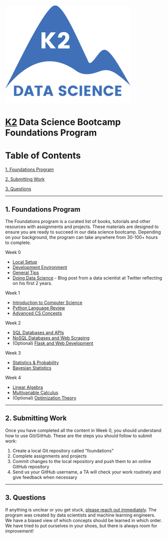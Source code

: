 ![K2 logo](images/k2_logo.png)

# [K2](http://www.k2datascience.com/) Data Science Bootcamp Foundations Program

# Table of Contents

[1. Foundations Program](#section-a)

[2. Submitting Work](#section-b)

[3. Questions](#section-c)

---

## <a name="section-a"></a>1.  Foundations Program

The Foundations program is a curated list of books, tutorials and other resources with assignments and projects. These materials are designed to ensure you are ready to succeed in our data science bootcamp. Depending on your background, the program can take anywhere from 30-100+ hours to complete.

Week 0
  - [Local Setup](0-local-setup.md)
  - [Development Environment](0-environment.md)
  - [General Tips](0-general-tips.md)
  - [Doing Data Science](https://medium.com/@rchang/my-two-year-journey-as-a-data-scientist-at-twitter-f0c13298aee6#.qfovgm9ps) - Blog post from a data scientist at Twitter reflecting on his first 2 years.

Week 1
  - [Introduction to Computer Science](1-intro-cs.md)
  - [Python Language Review](1-python.md)
  - [Advanced CS Concepts](1-cs-concepts.md)

Week 2
  - [SQL Databases and APIs](2-sql-api.md)
  - [NoSQL Databases and Web Scraping](2-nosql-scraping.md)
  - (Optional) [Flask and Web Development](2-flask.md)

Week 3
 - [Statistics & Probability](3-statistics-probability.md)
 - [Bayesian Statistics](4-bayesian-statistics.md)

Week 4
 - [Linear Algebra](3-linear-algebra.md)
 - [Multivariable Calculus](4-calculus.md)
 - (Optional) [Optimization Theory](4-optimization-theory.md)

---

## <a name="section-b"></a>2. Submitting Work

Once you have completed all the content in Week 0, you should understand how to use Git/GitHub. These are the steps you should follow to submit work:

1. Create a local Git repository called "foundations"
3. Complete assignments and projects
3. Commit changes to the local repository and push them to an online GitHub repository
4. Send us your GitHub username, a TA will check your work routinely and give feedback when necessary

---

## <a name="section-c"></a>3. Questions

If anything is unclear or you get stuck, [please reach out immediately](<mailto:hello@k2datascience.com>). The program was created by data scientists and machine learning engineers. We have a biased view of which concepts should be learned in which order. We have tried to put ourselves in your shoes, but there is always room for improvement!
